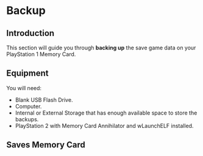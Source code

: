 # Backup

## Introduction

This section will guide you through **backing up** the save game data on your PlayStation 1 Memory Card.

## Equipment

You will need:

* Blank USB Flash Drive.
* Computer.
* Internal or External Storage that has enough available space to store the backups.
* PlayStation 2 with Memory Card Annihilator and wLaunchELF installed.

## Saves Memory Card

